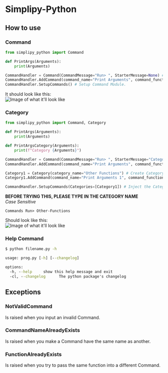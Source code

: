 # Simplipy-Python

## How to use

### **Command**

```python
from simplipy_python import Command

def PrintArgs(Arguments):
    print(Arguments)

CommandHandler = Command(CommandMessage="Run> ", StarterMessage=None) # StarterMessage is Optional.
CommandHandler.AddCommand(command_name="Print Arguments", command_function=PrintArgs)
CommandHandler.SetupCommands() # Setup Command Module.
```

It should look like this:
<br>
![Image of what it'll look like](https://i.imgur.com/9Za6hxE.png "Image of Simplipy")

### **Category**

```python
from simplipy_python import Command, Category

def PrintArgs(Arguments):
    print(Arguments)

def PrintArgsCategory(Arguments):
    print(f"Category {Arguments}")

CommandHandler = Command(CommandMessage="Run> ", StarterMessage="Category Test!!!")
CommandHandler.AddCommand(command_name="Print Arguments", command_function=PrintArgs)

Category1 = Category(category_name="Other Functions") # Create Category
Category1.AddCommand(command_name="Print Arguments 1", command_function=PrintArgsCategory) # Add Function

CommandHandler.SetupCommands(Categories=[Category1]) # Inject the Categories into the Setup
```

**BEFORE TRYING THIS, PLEASE TYPE IN THE CATEGORY NAME**
<br>
_Case Sensitive_

```
Commands Run> Other-Functions
```

Should look like this:
<br>
![Image of what it'll look like](https://i.imgur.com/7jHtD8r.png "Image of Simplipy Category")

### Help Command
```cmd
$ python filename.py -h

usage: prog.py [-h] [--changelog]

options:
  -h, --help     show this help message and exit
  -cl, --changelog      The python package's changelog
```

## Exceptions

### NotValidCommand
Is raised when you input an invalid Command.

### CommandNameAlreadyExists
Is raised when you make a Command have the same name as another.

### FunctionAlreadyExists
Is raised when you try to pass the same function into a different Command.